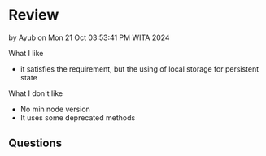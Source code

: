 # Review

by Ayub on Mon 21 Oct 03:53:41 PM WITA 2024

What I like
- it satisfies the requirement, but the using of local storage for persistent state


What I don't like
- No min node version
- It uses some deprecated methods

Questions
- 